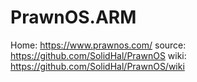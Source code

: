 # PrawnOS.ARM
Home: https://www.prawnos.com/ source: https://github.com/SolidHal/PrawnOS wiki: https://github.com/SolidHal/PrawnOS/wiki

